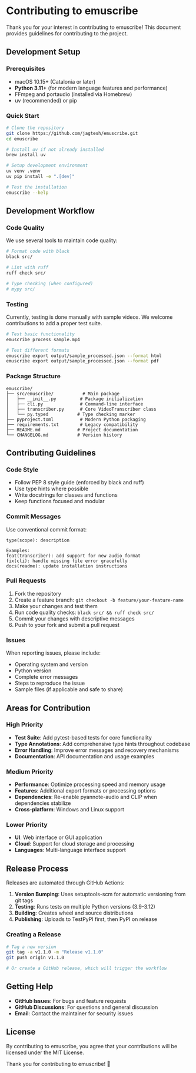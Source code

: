 # Contributing to emuscribe

Thank you for your interest in contributing to emuscribe! This document provides guidelines for contributing to the project.

## Development Setup

### Prerequisites
- macOS 10.15+ (Catalonia or later)
- **Python 3.11+** (for modern language features and performance)
- FFmpeg and portaudio (installed via Homebrew)
- uv (recommended) or pip

### Quick Start
```bash
# Clone the repository
git clone https://github.com/jagtesh/emuscribe.git
cd emuscribe

# Install uv if not already installed
brew install uv

# Setup development environment
uv venv .venv
uv pip install -e ".[dev]"

# Test the installation
emuscribe --help
```

## Development Workflow

### Code Quality
We use several tools to maintain code quality:

```bash
# Format code with black
black src/

# Lint with ruff
ruff check src/

# Type checking (when configured)
# mypy src/
```

### Testing
Currently, testing is done manually with sample videos. We welcome contributions to add a proper test suite.

```bash
# Test basic functionality
emuscribe process sample.mp4

# Test different formats
emuscribe export output/sample_processed.json --format html
emuscribe export output/sample_processed.json --format pdf
```

### Package Structure
```
emuscribe/
├── src/emuscribe/           # Main package
│   ├── __init__.py         # Package initialization
│   ├── cli.py              # Command-line interface
│   ├── transcriber.py      # Core VideoTranscriber class
│   └── py.typed           # Type checking marker
├── pyproject.toml          # Modern Python packaging
├── requirements.txt        # Legacy compatibility
├── README.md              # Project documentation
└── CHANGELOG.md           # Version history
```

## Contributing Guidelines

### Code Style
- Follow PEP 8 style guide (enforced by black and ruff)
- Use type hints where possible
- Write docstrings for classes and functions
- Keep functions focused and modular

### Commit Messages
Use conventional commit format:
```
type(scope): description

Examples:
feat(transcriber): add support for new audio format
fix(cli): handle missing file error gracefully
docs(readme): update installation instructions
```

### Pull Requests
1. Fork the repository
2. Create a feature branch: `git checkout -b feature/your-feature-name`
3. Make your changes and test them
4. Run code quality checks: `black src/ && ruff check src/`
5. Commit your changes with descriptive messages
6. Push to your fork and submit a pull request

### Issues
When reporting issues, please include:
- Operating system and version
- Python version
- Complete error messages
- Steps to reproduce the issue
- Sample files (if applicable and safe to share)

## Areas for Contribution

### High Priority
- **Test Suite**: Add pytest-based tests for core functionality
- **Type Annotations**: Add comprehensive type hints throughout codebase
- **Error Handling**: Improve error messages and recovery mechanisms
- **Documentation**: API documentation and usage examples

### Medium Priority
- **Performance**: Optimize processing speed and memory usage
- **Features**: Additional export formats or processing options
- **Dependencies**: Re-enable pyannote-audio and CLIP when dependencies stabilize
- **Cross-platform**: Windows and Linux support

### Lower Priority
- **UI**: Web interface or GUI application
- **Cloud**: Support for cloud storage and processing
- **Languages**: Multi-language interface support

## Release Process

Releases are automated through GitHub Actions:

1. **Version Bumping**: Uses setuptools-scm for automatic versioning from git tags
2. **Testing**: Runs tests on multiple Python versions (3.9-3.12)
3. **Building**: Creates wheel and source distributions
4. **Publishing**: Uploads to TestPyPI first, then PyPI on release

### Creating a Release
```bash
# Tag a new version
git tag -a v1.1.0 -m "Release v1.1.0"
git push origin v1.1.0

# Or create a GitHub release, which will trigger the workflow
```

## Getting Help

- **GitHub Issues**: For bugs and feature requests
- **GitHub Discussions**: For questions and general discussion
- **Email**: Contact the maintainer for security issues

## License

By contributing to emuscribe, you agree that your contributions will be licensed under the MIT License.

Thank you for contributing to emuscribe! 🎉